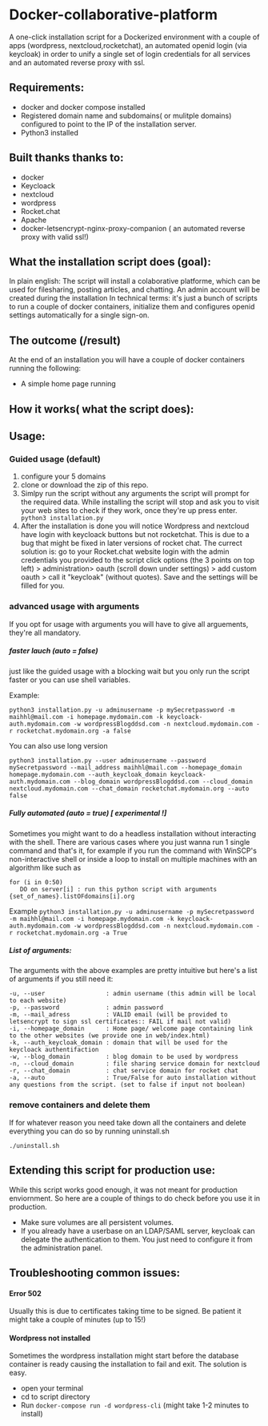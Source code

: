 # Docker-collaborative-platform
A one-click installation script for a Dockerized environment with a couple of apps (wordpress, nextcloud,rocketchat), an automated openid login (via keycloak) in order to unify a single set of login credentials for all services and an automated reverse proxy with ssl.


## Requirements:
- docker and docker compose installed
- Registered domain name and subdomains( or mulitple domains) configured to point to the IP of the installation server.
- Python3 installed

## Built thanks thanks to:
- docker 
- Keycloack
- nextcloud
- wordpress 
- Rocket.chat
- Apache 
- docker-letsencrypt-nginx-proxy-companion ( an automated reverse proxy with valid ssl!)

## What the installation script does (goal):
In plain english: The script will install a colaborative platforme, which can be used for filesharing, posting articles,  and chatting. An admin account will be created during the installation
In technical terms: it's just a bunch of scripts to run a couple of docker containers, initialize them and configures openid settings automatically for a single sign-on.


## The outcome (/result)
At the end of an installation you will have a couple of docker containers running the following:
- A simple home page running  

## How it works( what the script does):

## Usage:
### Guided usage (default)
1. configure your 5 domains 
2. clone or download the zip of this repo.
3. Simlpy run the script without any arguments the script will prompt for the required data.
While installing the script will stop and ask you to visit your web sites to check if they work, once they're up press enter.
 ``` python3 installation.py```
3. After the installation is done you will notice Wordpress and nextcloud have login with keycloack buttons but not rocketchat. This is due to a bug that might be fixed in later versions of rocket chat. The currect solution is: go to your Rocket.chat website login with the admin credentials you provided to the script  click options (the 3 points on top left) > administration> oauth (scroll down under settings) > add custom oauth > call it "keycloak" (without quotes). Save and the settings will be filled for you.

### advanced usage with arguments

If you opt for usage with arguments you will have to give all arguements, they're all mandatory.

##### faster lauch (auto = false) 
just like the guided usage with a blocking wait but you only run the script faster or you can use shell variables.

Example: 

`python3 installation.py -u adminusername -p mySecretpassword -m maihhl@mail.com -i homepage.mydomain.com -k keycloack-auth.mydomain.com -w wordpressBlogddsd.com -n nextcloud.mydomain.com -r rocketchat.mydomain.org -a false`

You can also use long version

`python3 installation.py --user adminusername --password mySecretpassword --mail_address maihhl@mail.com --homepage_domain homepage.mydomain.com --auth_keycloak_domain keycloack-auth.mydomain.com --blog_domain wordpressBlogddsd.com --cloud_domain nextcloud.mydomain.com --chat_domain rocketchat.mydomain.org --auto false`

##### Fully automated (auto = true) [ experimental !]
Sometimes you might want to do a headless installation without interacting with the shell. There are various cases where you just wanna run 1 single command and that's it, for example if you run the command with WinSCP's non-interactive shell or inside a loop to install on multiple machines with an algorithm like 
such as

```
for (i in 0:50)
   DO on server[i] : run this python script with arguments {set_of_names}.listOFdomains[i].org
```

Example 
`
python3 installation.py -u adminusername -p mySecretpassword -m maihhl@mail.com -i homepage.mydomain.com -k keycloack-auth.mydomain.com -w wordpressBlogddsd.com -n nextcloud.mydomain.com -r rocketchat.mydomain.org -a True
`

##### List of arguments:
The arguments with the above examples are pretty intuitive  but here's a list of arguments if you still need it:

```
-u, --user                 : admin username (this admin will be local to each website)
-p, --password             : admin password
-m, --mail_adress          : VALID email (will be provided to letsencrypt to sign ssl certificates:: FAIL if mail not valid)
-i, --homepage_domain      : Home page/ welcome page containing link to the other websites (we provide one in web/index.html)
-k, --auth_keycloak_domain : domain that will be used for the keycloack authentifaction
-w, --blog_domain          : blog domain to be used by wordpress
-n, --cloud_domain         : file sharing service domain for nextcloud 
-r, --chat_domain          : chat service domain for rocket chat 
-a, --auto                 : True/False for auto installation without any questions from the script. (set to false if input not boolean)
```

### remove containers and delete them

If for whatever reason you need take down all the containers and delete everything you can do so by running uninstall.sh
```chmod a+x uninstall.sh
./uninstall.sh
```

## Extending this script for production use:
While this script works good enough, it was not meant for production enviornment. So here are a couple of things to do check before you use it in production.
- Make sure volumes are all persistent volumes.
- If you already have a userbase on an LDAP/SAML server, keycloak can delegate the authentication to them. You just need to configure it from the administration panel. 



## Troubleshooting common issues:
#### Error 502
Usually this is due to certificates taking time to be signed. Be patient it might take a couple of minutes (up to 15!)

#### Wordpress not installed
Sometimes the wordpress installation might start before the database container is ready causing the installation to fail and exit. The solution is easy.
- open your terminal
- cd to script directory
- Run `docker-compose run -d wordpress-cli` (might take 1-2 minutes to install)
